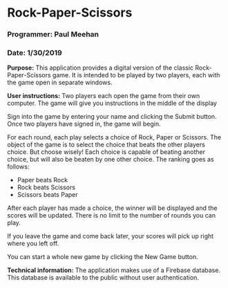 # Rock-Paper-Scissors

### Programmer: Paul Meehan
### Date: 1/30/2019

**Purpose:**
This application provides a digital version of the classic Rock-Paper-Scissors game.  It is intended to be played by two players, each with the game open in separate windows.

**User instructions:**
Two players each open the game from their own computer.  The game will give you instructions in the middle of the display

Sign into the game by entering your name and clicking the Submit button.  Once two players have signed in, the game will begin.

For each round, each play selects a choice of Rock, Paper or Scissors.  The object of the game is to select the choice that beats the other players choice.  But choose wisely!  Each choice is capable of beating another choice, but will also be beaten by one other choice.  The ranking goes as follows:

* Paper beats Rock
* Rock beats Scissors
* Scissors beats Paper

After each player has made a choice, the winner will be displayed and the scores will be updated.  There is no limit to the number of rounds you can play.

If you leave the game and come back later, your scores will pick up right where you left off.

You can start a whole new game by clicking the New Game button.


**Technical information:**
The application makes use of a Firebase database.  This database is available to the public without user authentication.

